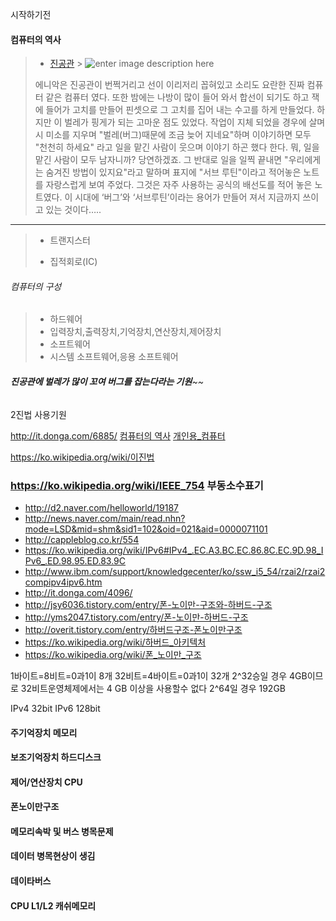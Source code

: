 
시작하기전 

#### 컴퓨터의 역사 

>  - [진공관](http://jalbum.com/INF_LEARN/2856) 
	>  ![enter image description here](http://jalbum.com/files/attach/images/2615/856/002/40737f1635d314c5c9996d9e4ac384b8.jpg)
> 
> 
> 에니악은 진공관이 번쩍거리고 선이 이리저리 꼽혀있고 소리도 요란한 진짜 컴퓨터 같은 컴퓨터 였다. 또한 밤에는 나방이 많이
> 들어 와서 합선이 되기도 하고 잭에 들어가 고치를 만들어 핀셋으로 그 고치를 집어 내는 수고를 하게 만들었다. 하지만 이
> 벌레가 핑게가 되는 고마운 점도 있었다. 작업이 지체 되었을 경우에 살며시 미소를 지우며 "벌레(버그)때문에 조금 늦어
> 지네요"하며 이야기하면 모두 "천천히 하세요" 라고 일을 맡긴 사람이 웃으며 이야기 하곤 했다 한다. 뭐, 일을 맡긴 사람이
> 모두 남자니까? 당연하겠죠. 그 반대로 일을 일찍 끝내면 "우리에게는 숨겨진 방법이 있지요"라고 말하며 표지에 "서브
> 루틴"이라고 적어놓은 노트를 자랑스럽게 보여 주었다. 그것은 자주 사용하는 공식의 배선도를 적어 놓은 노트였다. 이 시대에
> ‘버그’와 ‘서브루틴’이라는 용어가 만들어 져서 지금까지 쓰이고 있는 것이다…..

----------

>  - 트랜지스터
>  
>  - 집적회로(IC)
###### 컴퓨터의 구성 ######
>  - 하드웨어  
>  - 입력장치,출력장치,기억장치,연산장치,제어장치 
>  - 소프트웨어  
>  - 시스템 소프트웨어,응용 소프트웨어


###### **진공관에 벌레가 많이 꼬여 버그를 잡는다라는 기원**~~
2진법 사용기원


http://it.donga.com/6885/
[컴퓨터의 역사](https://ko.wikipedia.org/wiki/)
[개인용_컴퓨터](https://ko.wikipedia.org/wiki/)

https://ko.wikipedia.org/wiki/이진법
### https://ko.wikipedia.org/wiki/IEEE_754  부동소수표기
+ http://d2.naver.com/helloworld/19187
+ http://news.naver.com/main/read.nhn?mode=LSD&mid=shm&sid1=102&oid=021&aid=0000071101
+ http://cappleblog.co.kr/554
+ https://ko.wikipedia.org/wiki/IPv6#IPv4_.EC.A3.BC.EC.86.8C.EC.9D.98_IPv6_.ED.98.95.ED.83.9C
+ http://www.ibm.com/support/knowledgecenter/ko/ssw_i5_54/rzai2/rzai2compipv4ipv6.htm
+ http://it.donga.com/4096/
+ http://jsy6036.tistory.com/entry/폰-노이만-구조와-하버드-구조
+ http://yms2047.tistory.com/entry/폰-노이만-하버드-구조
+ http://overit.tistory.com/entry/하버드구조-폰노이만구조
+ https://ko.wikipedia.org/wiki/하버드_아키텍처
+ https://ko.wikipedia.org/wiki/폰_노이만_구조

1바이트=8비트=0과1이 8개
32비트=4바이트=0과1이 32개
2^32승일 경우 4GB이므로 32비트운영체제에서는 4 GB 이상을 사용할수 없다
2^64일 경우 192GB

IPv4 32bit
IPv6 128bit

#### 주기억장치 메모리
#### 보조기억장치 하드디스크
#### 제어/연산장치 CPU

#### 폰노이만구조
#### 메모리속박 및 버스 병목문제
#### 데이터 병목현상이 생김
#### 데이타버스

#### CPU L1/L2 캐쉬메모리

